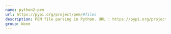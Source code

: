 ```yaml
---
name: python2-pem
url: https://pypi.org/project/pem/#files
description: PEM file parsing in Python. URL : https://pypi.org/project/pem/#files Groups : None
group: None
---
```

